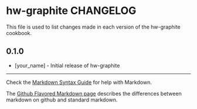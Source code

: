 hw-graphite CHANGELOG
=====================

This file is used to list changes made in each version of the hw-graphite cookbook.

0.1.0
-----
- [your_name] - Initial release of hw-graphite

- - -
Check the [Markdown Syntax Guide](http://daringfireball.net/projects/markdown/syntax) for help with Markdown.

The [Github Flavored Markdown page](http://github.github.com/github-flavored-markdown/) describes the differences between markdown on github and standard markdown.
